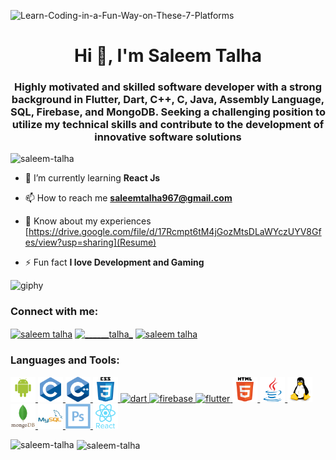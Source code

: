 ![Learn-Coding-in-a-Fun-Way-on-These-7-Platforms](https://github.com/Saleem-Talha/Saleem-Talha/assets/121040503/434e473f-86ac-4f0a-9ece-9a1d0cf997af)
<h1 align="center">Hi 👋, I'm Saleem Talha</h1>
<h3 align="center">Highly motivated and skilled software developer with a strong background in Flutter, Dart, C++, C, Java, Assembly Language, SQL, Firebase, and MongoDB. Seeking a challenging position to utilize my technical skills and contribute to the development of innovative software solutions</h3>

<p align="left"> <img src="https://komarev.com/ghpvc/?username=saleem-talha&label=Profile%20views&color=0e75b6&style=flat" alt="saleem-talha" /> </p>

- 🌱 I’m currently learning **React Js**



- 📫 How to reach me **saleemtalha967@gmail.com**

- 📄 Know about my experiences [https://drive.google.com/file/d/17Rcmpt6tM4jGozMtsDLaWYczUYV8Gfes/view?usp=sharing](Resume)

- ⚡ Fun fact **I love Development and Gaming**


![giphy](https://github.com/Saleem-Talha/Saleem-Talha/assets/121040503/0a1eeebc-b791-4dc8-8663-a1af85d6c54a)

<h3 align="left">Connect with me:</h3>
<p align="left">
<a href="https://linkedin.com/in/saleem talha" target="blank"><img align="center" src="https://raw.githubusercontent.com/rahuldkjain/github-profile-readme-generator/master/src/images/icons/Social/linked-in-alt.svg" alt="saleem talha" height="30" width="40" /></a>
<a href="https://instagram.com/______talha_" target="blank"><img align="center" src="https://raw.githubusercontent.com/rahuldkjain/github-profile-readme-generator/master/src/images/icons/Social/instagram.svg" alt="______talha_" height="30" width="40" /></a>
<a href="https://dribbble.com/saleem talha" target="blank"><img align="center" src="https://raw.githubusercontent.com/rahuldkjain/github-profile-readme-generator/master/src/images/icons/Social/dribbble.svg" alt="saleem talha" height="30" width="40" /></a>
</p>

<h3 align="left">Languages and Tools:</h3>
<p align="left"> <a href="https://developer.android.com" target="_blank" rel="noreferrer"> <img src="https://raw.githubusercontent.com/devicons/devicon/master/icons/android/android-original-wordmark.svg" alt="android" width="40" height="40"/> </a> <a href="https://www.cprogramming.com/" target="_blank" rel="noreferrer"> <img src="https://raw.githubusercontent.com/devicons/devicon/master/icons/c/c-original.svg" alt="c" width="40" height="40"/> </a> <a href="https://www.w3schools.com/cpp/" target="_blank" rel="noreferrer"> <img src="https://raw.githubusercontent.com/devicons/devicon/master/icons/cplusplus/cplusplus-original.svg" alt="cplusplus" width="40" height="40"/> </a> <a href="https://www.w3schools.com/css/" target="_blank" rel="noreferrer"> <img src="https://raw.githubusercontent.com/devicons/devicon/master/icons/css3/css3-original-wordmark.svg" alt="css3" width="40" height="40"/> </a> <a href="https://dart.dev" target="_blank" rel="noreferrer"> <img src="https://www.vectorlogo.zone/logos/dartlang/dartlang-icon.svg" alt="dart" width="40" height="40"/> </a> <a href="https://firebase.google.com/" target="_blank" rel="noreferrer"> <img src="https://www.vectorlogo.zone/logos/firebase/firebase-icon.svg" alt="firebase" width="40" height="40"/> </a> <a href="https://flutter.dev" target="_blank" rel="noreferrer"> <img src="https://www.vectorlogo.zone/logos/flutterio/flutterio-icon.svg" alt="flutter" width="40" height="40"/> </a> <a href="https://www.w3.org/html/" target="_blank" rel="noreferrer"> <img src="https://raw.githubusercontent.com/devicons/devicon/master/icons/html5/html5-original-wordmark.svg" alt="html5" width="40" height="40"/> </a> <a href="https://www.java.com" target="_blank" rel="noreferrer"> <img src="https://raw.githubusercontent.com/devicons/devicon/master/icons/java/java-original.svg" alt="java" width="40" height="40"/> </a> <a href="https://www.linux.org/" target="_blank" rel="noreferrer"> <img src="https://raw.githubusercontent.com/devicons/devicon/master/icons/linux/linux-original.svg" alt="linux" width="40" height="40"/> </a> <a href="https://www.mongodb.com/" target="_blank" rel="noreferrer"> <img src="https://raw.githubusercontent.com/devicons/devicon/master/icons/mongodb/mongodb-original-wordmark.svg" alt="mongodb" width="40" height="40"/> </a> <a href="https://www.mysql.com/" target="_blank" rel="noreferrer"> <img src="https://raw.githubusercontent.com/devicons/devicon/master/icons/mysql/mysql-original-wordmark.svg" alt="mysql" width="40" height="40"/> </a> <a href="https://www.photoshop.com/en" target="_blank" rel="noreferrer"> <img src="https://raw.githubusercontent.com/devicons/devicon/master/icons/photoshop/photoshop-line.svg" alt="photoshop" width="40" height="40"/> </a> <a href="https://reactjs.org/" target="_blank" rel="noreferrer"> <img src="https://raw.githubusercontent.com/devicons/devicon/master/icons/react/react-original-wordmark.svg" alt="react" width="40" height="40"/> </a> </p>

<p><img align="left" src="https://github-readme-stats.vercel.app/api/top-langs?username=saleem-talha&show_icons=true&locale=en&layout=compact" alt="saleem-talha" /></p>

<p>&nbsp;<img align="center" src="https://github-readme-stats.vercel.app/api?username=saleem-talha&show_icons=true&locale=en" alt="saleem-talha" /></p>
